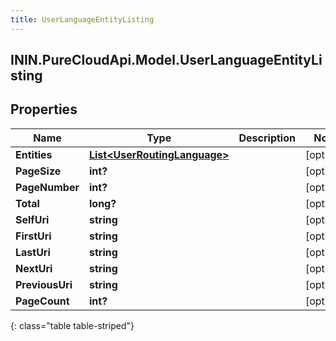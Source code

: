 ```yaml
---
title: UserLanguageEntityListing
---
```

## ININ.PureCloudApi.Model.UserLanguageEntityListing

## Properties

|Name | Type | Description | Notes|
|------------ | ------------- | ------------- | -------------|
| **Entities** | [**List&lt;UserRoutingLanguage&gt;**](UserRoutingLanguage.html) |  | [optional] |
| **PageSize** | **int?** |  | [optional] |
| **PageNumber** | **int?** |  | [optional] |
| **Total** | **long?** |  | [optional] |
| **SelfUri** | **string** |  | [optional] |
| **FirstUri** | **string** |  | [optional] |
| **LastUri** | **string** |  | [optional] |
| **NextUri** | **string** |  | [optional] |
| **PreviousUri** | **string** |  | [optional] |
| **PageCount** | **int?** |  | [optional] |
{: class="table table-striped"}


